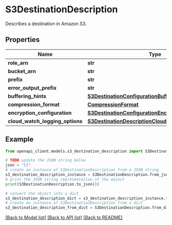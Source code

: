 # S3DestinationDescription

Describes a destination in Amazon S3.

## Properties

Name | Type | Description | Notes
------------ | ------------- | ------------- | -------------
**role_arn** | **str** |  | 
**bucket_arn** | **str** |  | 
**prefix** | **str** |  | [optional] 
**error_output_prefix** | **str** |  | [optional] 
**buffering_hints** | [**S3DestinationConfigurationBufferingHints**](S3DestinationConfigurationBufferingHints.md) |  | 
**compression_format** | [**CompressionFormat**](CompressionFormat.md) |  | 
**encryption_configuration** | [**S3DestinationConfigurationEncryptionConfiguration**](S3DestinationConfigurationEncryptionConfiguration.md) |  | 
**cloud_watch_logging_options** | [**S3DestinationDescriptionCloudWatchLoggingOptions**](S3DestinationDescriptionCloudWatchLoggingOptions.md) |  | [optional] 

## Example

```python
from openapi_client.models.s3_destination_description import S3DestinationDescription

# TODO update the JSON string below
json = "{}"
# create an instance of S3DestinationDescription from a JSON string
s3_destination_description_instance = S3DestinationDescription.from_json(json)
# print the JSON string representation of the object
print(S3DestinationDescription.to_json())

# convert the object into a dict
s3_destination_description_dict = s3_destination_description_instance.to_dict()
# create an instance of S3DestinationDescription from a dict
s3_destination_description_from_dict = S3DestinationDescription.from_dict(s3_destination_description_dict)
```
[[Back to Model list]](../README.md#documentation-for-models) [[Back to API list]](../README.md#documentation-for-api-endpoints) [[Back to README]](../README.md)


